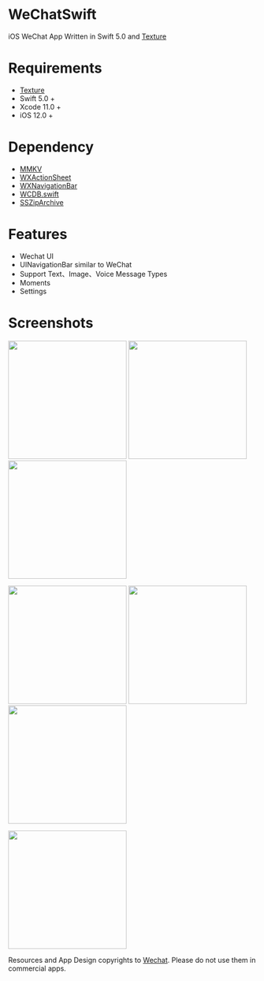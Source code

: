 # WeChatSwift
iOS WeChat App Written in Swift 5.0 and [Texture](https://github.com/TextureGroup/Texture)


Requirements
==

- [Texture](https://github.com/TextureGroup/Texture)
- Swift 5.0 +
- Xcode 11.0 +
- iOS 12.0 +


Dependency
==

- [MMKV](https://github.com/tencent/mmkv)
- [WXActionSheet](https://github.com/alexiscn/WXActionSheet)
- [WXNavigationBar](https://github.com/alexiscn/WXNavigationBar)
- [WCDB.swift](https://github.com/tencent/wcdb)
- [SSZipArchive](https://github.com/ZipArchive/ZipArchive)


Features
==

- Wechat UI
- UINavigationBar similar to WeChat
- Support Text、Image、Voice Message Types
- Moments
- Settings




Screenshots
==

<p>
	<img src="/Screenshots/01.png" width=240 />
	<img src="/Screenshots/02.png" width=240 />
	<img src="/Screenshots/03.png" width=240 />
</p>

<p>
	<img src="/Screenshots/04.png" width=240 />
	<img src="/Screenshots/05.png" width=240 />
	<img src="/Screenshots/06.png" width=240 />
</p>

<p>
	<img src="/Screenshots/07.png" width=240 />
</p>


Resources and App Design copyrights to [Wechat](https://weixin.qq.com/). Please do not use them in commercial apps.